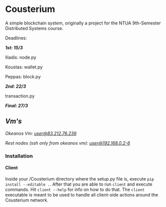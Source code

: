 # 							Cousterium
A simple blockchain system, originally a project for the NTUA 9th-Semester Distributed Systems course.



Deadlines:

***1st: 15/3***

Iliadis: node.py

Koustas: wallet.py

 Peppas: block.py

***2nd: 22/3***

transaction.py

***Final: 27/3***

## ***Vm's***

*Okeanos Vm: user@83.212.76.239*

*Rest nodes (ssh only from okeanos vm): user@192.168.0.2-6*

### Installation ###

#### Client ####

Inside your /Cousterium directory where the setup.py file is, execute `pip install --editable .`. After that you are able to run `client` and execute commands. Hit `client --help` for info on how to do that. 
The `client` executable is meant to be used to handle all client-side actions around the Cousterium network.
